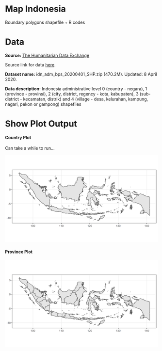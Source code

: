 # Map Indonesia

Boundary polygons shapefile + R codes

# Data

**Source:** [The Humanitarian Data Exchange](https://data.humdata.org/)

Source link for data [here](https://data.humdata.org/dataset/indonesia-administrative-boundary-polygons-lines-and-places-levels-0-4b). 

**Dataset name:** idn_adm_bps_20200401_SHP.zip (470.2M). Updated: 8 April 2020.

**Data description:** Indonesia administrative level 0 (country - negara), 1 (province - provinsi), 2 (city, district, regency - kota, kabupaten), 3 (sub-district - kecamatan, distrik) and 4 (village - desa, kelurahan, kampung, nagari, pekon or gampong) shapefiles


# Show Plot Output

#### Country Plot

Can take a while to run...

![adm0](plot/adm0_country.png)

#### Province Plot

![adm1](plot/adm1_province.png)